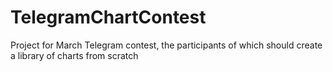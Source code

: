 # TelegramChartContest
Project for March Telegram contest, the participants of which should create a library of charts from scratch
